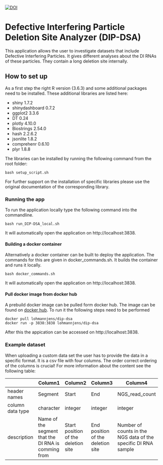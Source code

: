 [![DOI](https://zenodo.org/badge/528365333.svg)](https://zenodo.org/doi/10.5281/zenodo.10455047)

# Defective Interfering Particle Deletion Site Analyzer (DIP-DSA)

This application allows the user to investigate datasets that include Defective
Interfering Particles. It gives different analyses about the DI RNAs of these
particles. They contain a long deletion site internally.

## How to set up

As a first step the right R version (3.6.3) and some additional packages need
to be installed. These additional libraries are listed here:

- shiny 1.7.2
- shinydashboard 0.7.2
- ggplot2 3.3.6
- DT 0.24
- plotly 4.10.0
- Biostrings 2.54.0
- hash 2.2.6.2
- jsonlite 1.8.2
- comprehenr 0.6.10
- plyr 1.8.8

The libraries can be installed by running the following command from the root
folder:

```
bash setup_script.sh
```

For further support on the installation of specific libraries please use the
original documentation of the corresponding library.

### Running the app

To run the application locally type the following command into the commandline.

```
bash run_DIP-DSA_local.sh
```

It will automatically open the application on http://localhost:3838.

#### Building a docker container

Alternatively a docker container can be built to deploy the application.
The commands for this are given in docker_commands.sh. It builds the container
and runs it locally.

```
bash docker_commands.sh
```

It will automatically open the application on http://localhost:3838.

#### Pull docker image from docker hub

A prebuild docker image can be pulled form docker hub. The image can be found on
[docker hub](https://hub.docker.com/repository/docker/lohmannjens/dip-dsa/general).
To run it the following steps need to be performed

```
docker pull lohmannjens/dip-dsa
docker run -p 3838:3838 lohmannjens/dip-dsa
```

After this the appication can be accessed on http://localhost:3838.

### Example dataset

When uploading a custom data set the user has to provide the data in a specific
format. It is a csv file with four columns. The order correct ordering of the
columns is crucial! For more information about the content see the following
table:

|                 | Column1 | Column2  | Column3 | Column4      |
|-----------------|---------|----------|---------|--------------|
| header names    | Segment                                              | Start                               |End                                | NGS_read_count                                                 |
| column data type| character                                            | integer                             | integer                           | integer                                                        |
| description     | Name of the segment that the DI RNA is comming from  | Start position of the deletion site | End position of the deletion site | Number of counts in the NGS data of the specific DI RNA sample |


